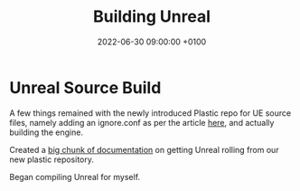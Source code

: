 ﻿---
layout: post 
title:  "Building Unreal "
date:   2022-06-30 09:00:00 +0100 
categories: [unreal, atcq]
---

# Unreal Source Build

A few things remained with the newly introduced Plastic repo for UE source files, namely adding an ignore.conf as per the article [here](https://dev.to/goals/working-with-unreal-engine-source-releases-in-plastic-scm-ihf), and actually building the engine.

Created a [big chunk of documentation](https://www.notion.so/marshmallowlaserfeast/Unreal-Engine-Source-Setup-1b337234c3054b2b8801648d39d0abc8) on getting Unreal rolling from our new plastic repository.

Began compiling Unreal for myself.